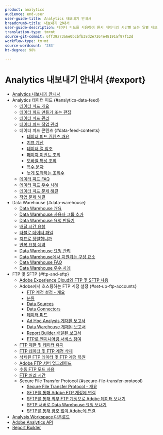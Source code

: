 ```yaml
---
product: analytics
audience: end-user
user-guide-title: Analytics 내보내기 안내서
breadcrumb-title: 내보내기 안내서
user-guide-description: 데이터 피드를 사용하여 원시 데이터의 시간별 또는 일별 내보내기를 수신합니다. Data Warehouse를 사용하여 데이터의 스프레드시트 출력을 검색할 수 있습니다.
translation-type: tm+mt
source-git-commit: 6ff39a73a6e0bcbfb38d2e7264e48191af97f12d
workflow-type: tm+mt
source-wordcount: '283'
ht-degree: 98%

---
```



# Analytics 내보내기 안내서 {#export}

+ [Analytics 내보내기 안내서](home.md)
+ Analytics 데이터 피드 {#analytics-data-feed}
   + [데이터 피드 개요](analytics-data-feed/data-feed-overview.md)
   + [데이터 피드 만들기 또는 편집](analytics-data-feed/create-feed.md)
   + [데이터 피드 관리](analytics-data-feed/df-manage-feeds.md)
   + [데이터 피드 작업 관리](analytics-data-feed/df-manage-jobs.md)
   + 데이터 피드 콘텐츠 {#data-feed-contents}
      + [데이터 피드 컨텐츠 개요](analytics-data-feed/c-df-contents/datafeeds-contents.md)
      + [지표 계산](analytics-data-feed/c-df-contents/datafeeds-calculate.md)
      + [데이터 열 참조](analytics-data-feed/c-df-contents/datafeeds-reference.md)
      + [페이지 이벤트 조회](analytics-data-feed/c-df-contents/datafeeds-page-event.md)
      + [모바일 특성 조회](analytics-data-feed/c-df-contents/mobile-attributes-lookup.md)
      + [특수 문자](analytics-data-feed/c-df-contents/datafeeds-spec-chars.md)
      + [늦게 도착하는 조회수](analytics-data-feed/c-df-contents/late-arriving-hits.md)
   + [데이터 피드 FAQ](analytics-data-feed/df-faq.md)
   + [데이터 피드 우수 사례](analytics-data-feed/data-feeds-best-practices.md)
   + [데이터 피드 문제 해결](analytics-data-feed/feed-troubleshooting.md)
   + [작업 문제 해결](analytics-data-feed/jobs-troubleshooting.md)
+ Data Warehouse {#data-warehouse}
   + [Data Warehouse 개요](data-warehouse/data-warehouse.md)
   + [Data Warehouse 사용자 그룹 추가](data-warehouse/t-dw-group.md)
   + [Data Warehouse 요청 만들기](data-warehouse/t-dw-create-request.md)
   + [배달 시간 요청](data-warehouse/delivery-time.md)
   + [타블로 데이터 파일](data-warehouse/t-tableau.md)
   + [지표로 정렬합니까](data-warehouse/sorting-by-metric.md)
   + [반복 요청 예약](data-warehouse/dw-schedule-recurring.md)
   + [Data Warehouse 요청 관리](data-warehouse/data-warehouse-requests-manage.md)
   + [Data Warehouse에서 지원되는 구성 요소](data-warehouse/component-support.md)
   + [Data Warehouse FAQ](data-warehouse/faq.md)
   + [Data Warehouse 우수 사례](data-warehouse/data-warehouse-bp.md)
+ FTP 및 SFTP {#ftp-and-sftp}
   + [Adobe Experience Cloud와 FTP 및 SFTP 사용](ftp-and-sftp/ftp-overview.md)
   + Adobe에서 호스팅하는 FTP 계정 설정 {#set-up-ftp-accounts}
      + [FTP 계정 설정 - 개요](ftp-and-sftp/c-set-up-ftp-accounts/ftp-accounts.md)
      + [분류](ftp-and-sftp/c-set-up-ftp-accounts/ftp-saint.md)
      + [Data Sources](ftp-and-sftp/c-set-up-ftp-accounts/ftp-datasources.md)
      + [Data Connectors](ftp-and-sftp/c-set-up-ftp-accounts/ftp-genesis.md)
      + [데이터 피드](ftp-and-sftp/c-set-up-ftp-accounts/ftp-datafeeds.md)
      + [Ad Hoc Analysis 게재된 보고서](ftp-and-sftp/c-set-up-ftp-accounts/ftp-discover-reports.md)
      + [Data Warehouse 게재된 보고서](ftp-and-sftp/c-set-up-ftp-accounts/ftp-dw-reports.md)
      + [Report Builder 배달된 보고서](ftp-and-sftp/c-set-up-ftp-accounts/ftp-arb-reports.md)
      + [FTP로 엔지니어링 서비스 참여](ftp-and-sftp/c-set-up-ftp-accounts/ftp-eng-services.md)
   + [FTP 제한 및 데이터 유지](ftp-and-sftp/ftp-limits.md)
   + [FTP 데이터 및 FTP 계정 삭제](ftp-and-sftp/ftp-delete.md)
   + [삭제된 FTP 데이터 및 FTP 계정 복원](ftp-and-sftp/ftp-restore.md)
   + [Adobe FTP 서버 업그레이드](ftp-and-sftp/ftp-upgrade.md)
   + [수동 FTP 모드 사용](ftp-and-sftp/ftp-passive.md)
   + [FTP 처리 시간](ftp-and-sftp/ftp-processing.md)
   + Secure File Transfer Protocol {#secure-file-transfer-protocol}
      + [Secure File Transfer Protocol - 개요](ftp-and-sftp/c-sftp/ftp-sftp.md)
      + [SFTP를 통해 Adobe FTP 계정에 연결](ftp-and-sftp/c-sftp/ftp-sftp-connect.md)
      + [SFTP를 통해 외부 FTP 계정으로 Adobe 데이터 보내기](ftp-and-sftp/c-sftp/ftp-sftp-transfer.md)
      + [SFTP 서버로 Data Warehouse 요청 보내기](ftp-and-sftp/c-sftp/ftp-sftp-dw.md)
      + [SFTP를 통해 암호 없이 Adobe에 연결](ftp-and-sftp/c-sftp/ftp-sftp-cert-auth.md)
+ [Analysis Workspace 다운로드](https://docs.adobe.com/content/help/ko-KR/analytics/analyze/analysis-workspace/curate-share/download-send.html)
+ [Adobe Analytics API](https://www.adobe.io/apis/experiencecloud/analytics/docs.html)
+ [Report Builder](https://docs.adobe.com/content/help/ko-KR/analytics/analyze/report-builder/home.html)
